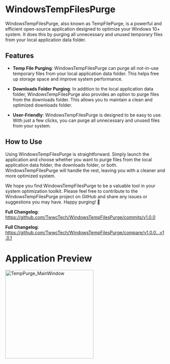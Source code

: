 # WindowsTempFilesPurge

WindowsTempFilesPurge, also known as TempFilePurge, is a powerful and efficient open-source application designed to optimize your Windows 10+ system. It does this by purging all unnecessary and unused temporary files from your local application data folder.

## Features

- **Temp File Purging**: WindowsTempFilesPurge can purge all not-in-use temporary files from your local application data folder. This helps free up storage space and improve system performance.

- **Downloads Folder Purging**: In addition to the local application data folder, WindowsTempFilesPurge also provides an option to purge files from the downloads folder. This allows you to maintain a clean and optimized downloads folder.

- **User-Friendly**: WindowsTempFilesPurge is designed to be easy to use. With just a few clicks, you can purge all unnecessary and unused files from your system.

## How to Use

Using WindowsTempFilesPurge is straightforward. Simply launch the application and choose whether you want to purge files from the local application data folder, the downloads folder, or both. WindowsTempFilesPurge will handle the rest, leaving you with a cleaner and more optimized system.

We hope you find WindowsTempFilesPurge to be a valuable tool in your system optimization toolkit. Please feel free to contribute to the WindowsTempFilesPurge project on GitHub and share any issues or suggestions you may have. Happy purging! 🧹

**Full Changelog**: https://github.com/TwwcTech/WindowsTempFilesPurge/commits/v1.0.0

**Full Changelog**: https://github.com/TwwcTech/WindowsTempFilesPurge/compare/v1.0.0...v1.0.1

# Application Preview

<img width="278" alt="TempPurge_MainWindow" src="https://github.com/TwwcTech/WindowsTempFilesPurge/assets/71518263/44ea1711-aa5d-4878-9f61-27584143b095">
